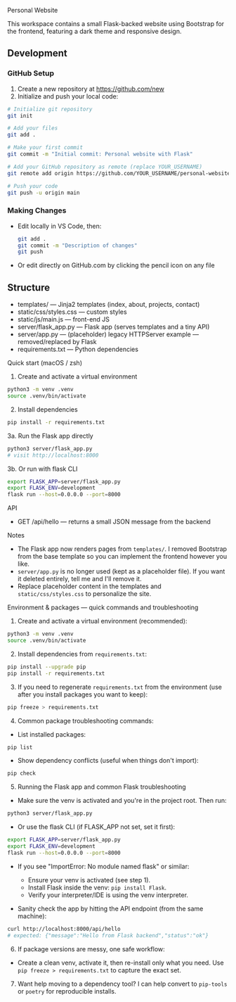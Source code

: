 Personal Website

This workspace contains a small Flask-backed website using Bootstrap for the frontend, featuring a dark theme and responsive design.

## Development

### GitHub Setup
1. Create a new repository at https://github.com/new
2. Initialize and push your local code:
```bash
# Initialize git repository
git init

# Add your files
git add .

# Make your first commit
git commit -m "Initial commit: Personal website with Flask"

# Add your GitHub repository as remote (replace YOUR_USERNAME)
git remote add origin https://github.com/YOUR_USERNAME/personal-website.git

# Push your code
git push -u origin main
```

### Making Changes
- Edit locally in VS Code, then:
  ```bash
  git add .
  git commit -m "Description of changes"
  git push
  ```
- Or edit directly on GitHub.com by clicking the pencil icon on any file

## Structure

- templates/                — Jinja2 templates (index, about, projects, contact)
- static/css/styles.css     — custom styles
- static/js/main.js         — front-end JS
- server/flask_app.py       — Flask app (serves templates and a tiny API)
- server/app.py             — (placeholder) legacy HTTPServer example — removed/replaced by Flask
- requirements.txt          — Python dependencies

Quick start (macOS / zsh)

1. Create and activate a virtual environment

```bash
python3 -m venv .venv
source .venv/bin/activate
```

2. Install dependencies

```bash
pip install -r requirements.txt
```

3a. Run the Flask app directly

```bash
python3 server/flask_app.py
# visit http://localhost:8000
```

3b. Or run with flask CLI

```bash
export FLASK_APP=server/flask_app.py
export FLASK_ENV=development
flask run --host=0.0.0.0 --port=8000
```

API

- GET /api/hello — returns a small JSON message from the backend

Notes

- The Flask app now renders pages from `templates/`. I removed Bootstrap from the base template so you can implement the frontend however you like.
- `server/app.py` is no longer used (kept as a placeholder file). If you want it deleted entirely, tell me and I'll remove it.
- Replace placeholder content in the templates and `static/css/styles.css` to personalize the site.

Environment & packages — quick commands and troubleshooting

1) Create and activate a virtual environment (recommended):

```bash
python3 -m venv .venv
source .venv/bin/activate
```

2) Install dependencies from `requirements.txt`:

```bash
pip install --upgrade pip
pip install -r requirements.txt
```

3) If you need to regenerate `requirements.txt` from the environment (use after you install packages you want to keep):

```bash
pip freeze > requirements.txt
```

4) Common package troubleshooting commands:

- List installed packages:

```bash
pip list
```

- Show dependency conflicts (useful when things don't import):

```bash
pip check
```

5) Running the Flask app and common Flask troubleshooting

- Make sure the venv is activated and you're in the project root. Then run:

```bash
python3 server/flask_app.py
```

- Or use the flask CLI (if FLASK_APP not set, set it first):

```bash
export FLASK_APP=server/flask_app.py
export FLASK_ENV=development
flask run --host=0.0.0.0 --port=8000
```

- If you see "ImportError: No module named flask" or similar:
	- Ensure your venv is activated (see step 1).
	- Install Flask inside the venv: `pip install Flask`.
	- Verify your interpreter/IDE is using the venv interpreter.

- Sanity check the app by hitting the API endpoint (from the same machine):

```bash
curl http://localhost:8000/api/hello
# expected: {"message":"Hello from Flask backend","status":"ok"}
```

6) If package versions are messy, one safe workflow:

- Create a clean venv, activate it, then re-install only what you need. Use `pip freeze > requirements.txt` to capture the exact set.

7) Want help moving to a dependency tool? I can help convert to `pip-tools` or `poetry` for reproducible installs.
